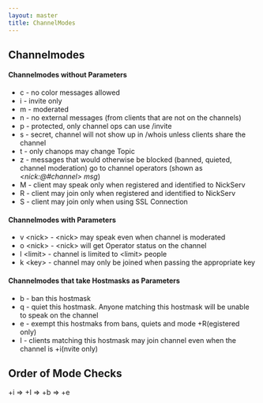 ```yaml
---
layout: master
title: ChannelModes
---
```

## Channelmodes ##

#### Channelmodes without Parameters ####

 * c - no color messages allowed
 * i - invite only
 * m - moderated
 * n - no external messages (from clients that are not on the channels)
 * p - protected, only channel ops can use /invite
 * s - secret, channel will not show up in /whois unless clients share the
channel
 * t - only chanops may change Topic
 * z - messages that would otherwise be blocked (banned, quieted, channel moderation) go to channel operators (shown as *&lt;nick:@#channel&gt; msg*)
 * M - client may speak only when registered and identified to NickServ
 * R - client may join only when registered and identified to NickServ
 * S - client may join only when using SSL Connection

#### Channelmodes with Parameters ####

 * v &lt;nick&gt; - &lt;nick&gt; may speak even when channel is moderated
 * o &lt;nick&gt; - &lt;nick&gt; will get Operator status on the channel
 * l &lt;limit&gt; - channel is limited to &lt;limit&gt; people
 * k &lt;key&gt; - channel may only be joined when passing the appropriate key

#### Channelmodes that take Hostmasks as Parameters ####

 * b - ban this hostmask
 * q - quiet this hostmask. Anyone matching this hostmask will be unable to
speak on the channel
 * e - exempt this hostmaks from bans, quiets and mode +R(egistered only)
 * I - clients matching this hostmask may join channel even when the channel is
+i(nvite only)

## Order of Mode Checks ##

+i => +I => +b => +e
